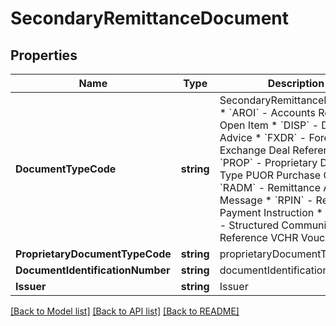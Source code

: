 # SecondaryRemittanceDocument

## Properties
Name | Type | Description | Notes
------------ | ------------- | ------------- | -------------
**DocumentTypeCode** | **string** | SecondaryRemittanceDocument  * &#x60;AROI&#x60; - Accounts Receivable Open Item * &#x60;DISP&#x60; - Dispatch Advice * &#x60;FXDR&#x60; - Foreign Exchange Deal Reference * &#x60;PROP&#x60; - Proprietary Document Type PUOR Purchase Order * &#x60;RADM&#x60; - Remittance Advice Message * &#x60;RPIN&#x60; - Related Payment Instruction * &#x60;SCOR1&#x60; - Structured Communication Reference VCHR Voucher  | [optional] 
**ProprietaryDocumentTypeCode** | **string** | proprietaryDocumentTypeCode | [optional] 
**DocumentIdentificationNumber** | **string** | documentIdentificationNumber | [optional] 
**Issuer** | **string** | Issuer | [optional] 

[[Back to Model list]](../README.md#documentation-for-models) [[Back to API list]](../README.md#documentation-for-api-endpoints) [[Back to README]](../README.md)


